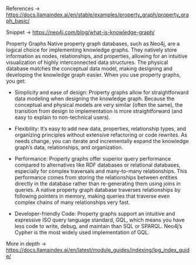 References -> https://docs.llamaindex.ai/en/stable/examples/property_graph/property_graph_basic/

Snippet -> https://neo4j.com/blog/what-is-knowledge-graph/

Property Graphs
Native property graph databases, such as Neo4j, are a logical choice for implementing knowledge graphs. They natively store information as nodes, relationships, and properties, allowing for an intuitive visualization of highly interconnected data structures. The physical database matches the conceptual data model, making designing and developing the knowledge graph easier. When you use property graphs, you get:

* Simplicity and ease of design: Property graphs allow for straightforward data modeling when designing the knowledge graph. Because the conceptual and physical models are very similar (often the same), the transition from design to implementation is more straightforward (and easy to explain to non-technical users).

- Flexibility: It’s easy to add new data, properties, relationship types, and organizing principles without extensive refactoring or code rewrites. As needs change, you can iterate and incrementally expand the knowledge graph’s data, relationships, and organization.

- Performance: Property graphs offer superior query performance compared to alternatives like RDF databases or relational databases, especially for complex traversals and many-to-many relationships. This performance comes from storing the relationships between entities directly in the database rather than re-generating them using joins in queries. A native property graph database traverses relationships by following pointers in memory, making queries that traverse even complex chains of many relationships very fast.

- Developer-friendly Code: Property graphs support an intuitive and expressive ISO query language standard, GQL, which means you have less code to write, debug, and maintain than SQL or SPARQL. Neo4j’s Cypher is the most widely used implementation of GQL.


More in depth -> https://docs.llamaindex.ai/en/latest/module_guides/indexing/lpg_index_guide/
